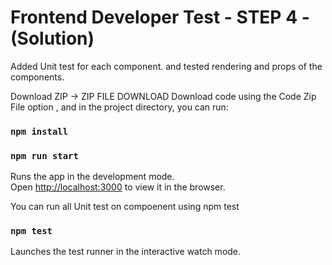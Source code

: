  # Frontend Developer Test - STEP 4 - (Solution)

Added Unit test for each component. and tested rendering and props of the components.

Download ZIP -> ZIP FILE DOWNLOAD
Download code using the Code Zip File option , and in the project directory, you can run:

### `npm install`
### `npm run start`

Runs the app in the development mode.\
Open [http://localhost:3000](http://localhost:3000) to view it in the browser.


You can run all Unit test on compoenent using npm test

### `npm test`

Launches the test runner in the interactive watch mode.
